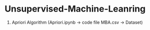 # Unsupervised-Machine-Leanring

1. Apriori Algorithm
    (Apriori.ipynb -> code file
    MBA.csv -> Dataset)
    
